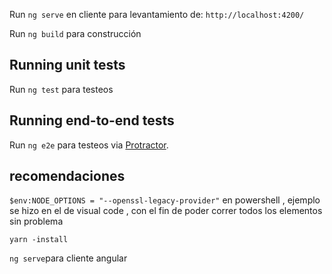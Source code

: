 
Run `ng serve` en cliente para levantamiento de: `http://localhost:4200/`

Run `ng build` para construcción 

## Running unit tests

Run `ng test` para testeos 

## Running end-to-end tests

Run `ng e2e` para testeos via  [Protractor](http://www.protractortest.org/).

## recomendaciones 
`$env:NODE_OPTIONS = "--openssl-legacy-provider"` en powershell , ejemplo se hizo en el de visual code , con el fin de poder correr todos los elementos sin problema 

`yarn -install `

`ng serve`para cliente angular 


